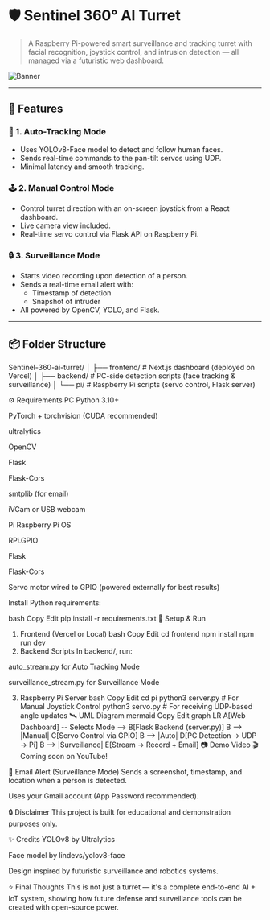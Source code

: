 # 🛡️ Sentinel 360° AI Turret

> A Raspberry Pi-powered smart surveillance and tracking turret with facial recognition, joystick control, and intrusion detection — all managed via a futuristic web dashboard.

![Banner](sentinel.jpg)

---

## 🚀 Features

### 🎯 1. Auto-Tracking Mode
- Uses YOLOv8-Face model to detect and follow human faces.
- Sends real-time commands to the pan-tilt servos using UDP.
- Minimal latency and smooth tracking.

### 🕹️ 2. Manual Control Mode
- Control turret direction with an on-screen joystick from a React dashboard.
- Live camera view included.
- Real-time servo control via Flask API on Raspberry Pi.

### 🔒 3. Surveillance Mode
- Starts video recording upon detection of a person.
- Sends a real-time email alert with:
  - Timestamp of detection
  - Snapshot of intruder
- All powered by OpenCV, YOLO, and Flask.

---

## 📦 Folder Structure
Sentinel-360-ai-turret/
│
├── frontend/        # Next.js dashboard (deployed on Vercel)
│
├── backend/         # PC-side detection scripts (face tracking & surveillance)
│
└── pi/              # Raspberry Pi scripts (servo control, Flask server)

⚙️ Requirements
PC
Python 3.10+

PyTorch + torchvision (CUDA recommended)

ultralytics

OpenCV

Flask

Flask-Cors

smtplib (for email)

iVCam or USB webcam

Pi
Raspberry Pi OS

RPi.GPIO

Flask

Flask-Cors

Servo motor wired to GPIO (powered externally for best results)

Install Python requirements:

bash
Copy
Edit
pip install -r requirements.txt
🚀 Setup & Run
1. Frontend (Vercel or Local)
bash
Copy
Edit
cd frontend
npm install
npm run dev
2. Backend Scripts
In backend/, run:

auto_stream.py for Auto Tracking Mode

surveillance_stream.py for Surveillance Mode

3. Raspberry Pi Server
bash
Copy
Edit
cd pi
python3 server.py   # For Manual Joystick Control
python3 servo.py    # For receiving UDP-based angle updates
🛰️ UML Diagram
mermaid
Copy
Edit
graph LR
A[Web Dashboard] -- Selects Mode --> B[Flask Backend (server.py)]
B --> |Manual| C[Servo Control via GPIO]
B --> |Auto| D[PC Detection → UDP → Pi]
B --> |Surveillance| E[Stream → Record + Email]
📷 Demo Video
🎬 Coming soon on YouTube!

💌 Email Alert (Surveillance Mode)
Sends a screenshot, timestamp, and location when a person is detected.

Uses your Gmail account (App Password recommended).

🔒 Disclaimer
This project is built for educational and demonstration purposes only.

✨ Credits
YOLOv8 by Ultralytics

Face model by lindevs/yolov8-face

Design inspired by futuristic surveillance and robotics systems.

⭐ Final Thoughts
This is not just a turret — it's a complete end-to-end AI + IoT system, showing how future defense and surveillance tools can be created with open-source power.

